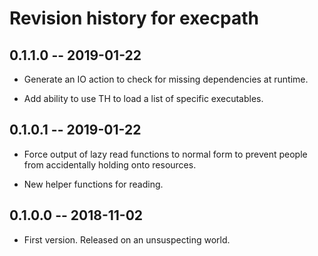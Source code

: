 # Revision history for execpath

## 0.1.1.0 -- 2019-01-22

* Generate an IO action to check for missing dependencies at runtime.

* Add ability to use TH to load a list of specific executables.

## 0.1.0.1 -- 2019-01-22

* Force output of lazy read functions to normal form to prevent
  people from accidentally holding onto resources.

* New helper functions for reading.
  
## 0.1.0.0  -- 2018-11-02

* First version. Released on an unsuspecting world.
